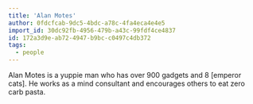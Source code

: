 ```yaml
---
title: 'Alan Motes'
author: 0fdcfcab-9dc5-4bdc-a78c-4fa4eca4e4e5
import_id: 30dc92fb-4956-479b-a43c-99fdf4ce4837
id: 172a3d9e-ab72-4947-b9bc-c0497c4db372
tags:
  - people
---
```

Alan Motes is a yuppie man who has over 900 gadgets and 8 [emperor cats]. He works as a mind consultant and encourages others to eat zero carb pasta.